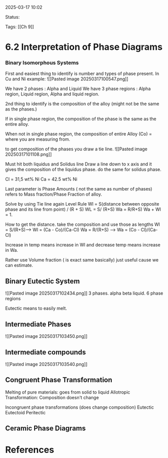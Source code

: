 2025-03-17 10:02

Status:

Tags: [[Ch 9]]

# 6.2 Interpretation of Phase Diagrams

### Binary Isomorphous Systems
First and easiest thing to identify is number and types of phase present.
In Cu and Ni example: 
![[Pasted image 20250317100547.png]]

We have 2 phases :  Alpha and Liquid
We have 3 phase regions : Alpha region, Liquid region, Alpha and liquid region.


2nd thing to identify is the composition of the alloy (might not be the same as the phases.)

If in single phase region, the composition of the phase is the same as the entire alloy.

When not in single phase region, the composition of entire Alloy (Co) = where you are measuring from.

to get composition of the phases you draw a tie line.
![[Pasted image 20250317101108.png]]

Must hit both liquidus and Solidus line
Draw a line down to x axis and it gives the composition of the liquidus phase.
do the same for solidus phase.

Cl = 31,5 wt% Ni
Ca = 42.5 wt% Ni


Last parameter is Phase Amounts ( not the same as number of phases)
	refers to Mass fraction/Phase Fraction of alloy.

Solve by using Tie line again
Level Rule
	Wl = S(distance between opposite phase and its line from point) / (R + S)
	WL = S/ (R+S)
	Wa = R/R+S)
Wa + Wl = 1.


How to get the distance.
	take the composition and use those as lengths
	Wl = S/(R+S)-->
	Wl = (Ca - Co)/(Ca-Cl)
	Wa = R/(R+S) -->
	Wa = (Co - Cl)/(Ca-Cl)


Increase in temp means increase in Wl and decrease temp means increase in Wa.

Rather use Volume fraction ( is exact same basically) just useful cause we can estimate.


## Binary Eutectic System
![[Pasted image 20250317102434.png]]
3 phases. alpha beta liquid.
6 phase regions

Eutectic means to easily melt.

## Intermediate Phases
![[Pasted image 20250317103450.png]]

## Intermediate compounds 
![[Pasted image 20250317103540.png]]


## Congruent Phase Transformation
Melting of pure materials: goes from solid to liquid
Allotropic Transformation: Composition doesn't change

Incongruent phase transformations (does change composition)
	Eutectic 
	Eutectoid
	Peritectic


## Ceramic Phase Diagrams











# References
